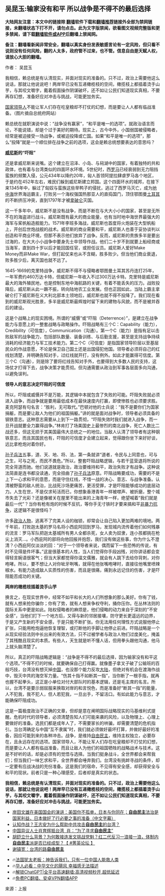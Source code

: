  <!-- 面包屑导航 --> <h2>吴昆玉:输家没有和平 所以战争是不得不的最后选择</h2> <p class="notice"><b>大陆网友注意：本文中的链接除 <a href="https://github.com/bannedbook/fanqiang" >翻墙</a>软件下载和<a href="https://github.com/killgcd/justmysocks/blob/master/README.md">翻墙推荐</a>链接外全部为禁网链接，未翻墙状态下打不开，请勿点击。此为文字版禁闻，欲看图文视频完整版和更多禁闻，请下载<a href="https://github.com/bannedbook/fanqiang">翻墙软件或APP</a>后翻墙上禁闻网。</p><p>备注：翻墙看新闻非常安全，翻墙以真实身份发表敏感言论有一定风险，但只看不说则没有任何风险，翻的人太多，政府管不过来，也不管。信息自由是天赋人权，请放心大胆的翻墙。</b></p>  <div class="entry"> <p>作者： 吴昆玉</p> <p id="summary">我相信，赖总统是有认清现实，并面对现实的准备的。只不过，政治上需要他这么说话，那就让他说说吧！两岸早已没有互递橄榄枝的空间，橄揽枝上都插着烫手山芋，与其咬文嚼字，戴着假面操作阴谋破坏，还不如让公民们知道现实真相，不要再存幻想，准备好应对冲击与挑战，可能更加务实。</p> <p><a href="https://www.bannedbook.org/bnews/tag/%E5%9B%BD%E5%AE%B6%E9%A2%86%E5%AF%BC%E4%BA%BA/" class="st_tag internal_tag" rel="tag" title="标签 国家领导人 下的日志">国家领导人</a>不能让军人们存在吃皇粮却不打仗的幻想，而是要让人人都有临战准备。（图片摘自总统府网站）</p> <p>赖总统在就职演说中说：“战争没有赢家”，“和平是唯一的选项”。就政治语言而论，不能说错，却是个过于美好的期待。现实上，古今中外，小国弱国被侵略者，经常是被迫接受一场战争，或被迫投降或亡国。如果“和平是唯一的选项”，那么“投降”就是一个顺位排在战争之前的选项，这会是赖总统想要表达的意思吗？</p>  <p><strong><a href="https://www.bannedbook.org/bnews/tag/%e5%a8%81%e5%b0%bc%e6%96%af/" class="st_tag internal_tag" rel="tag" title="标签 威尼斯 下的日志">威尼斯</a>的“吓阻”</strong></p> <p>还是拿威尼斯来说嘴。这个建立在沼泽、小岛、与舄湖中的国家，有着独特的共和政体，也有着与台湾类似的四面环水环境。5世纪时，西<a href="https://www.bannedbook.org/bnews/tag/%e7%bd%97%e9%a9%ac/" class="st_tag internal_tag" rel="tag" title="标签 罗马 下的日志">罗马</a>已经衰弱到无力阻挡蛮族的频繁入侵，公元434年以降约20年，匈人首领阿提拉肆虐罗马各个地区，于是约在452年左右，难民们躲到威尼斯建立邦国。这个四面环水的城邦，在接下来1345年中，躲过了匈奴与蛮族这些旱鸭子的侵扰，逃过了西罗马灭亡，成为<a href="https://www.bannedbook.org/bnews/tag/%e5%9c%b0%e4%b8%ad%e6%b5%b7/" class="st_tag internal_tag" rel="tag" title="标签 地中海 下的日志">地中海</a>世界海运霸主，打败另一个海权强国热那亚人的直捣国门，顶住鄂图曼<a href="https://www.bannedbook.org/bnews/tag/%e5%9c%9f%e8%80%b3%e5%85%b6/" class="st_tag internal_tag" rel="tag" title="标签 土耳其 下的日志">土耳其</a>的不断挤压冲突，直到1797年才被<a href="https://www.bannedbook.org/bnews/tag/%E6%8B%BF%E7%A0%B4%E4%BB%91/" class="st_tag internal_tag" rel="tag" title="标签 拿破仑 下的日志">拿破仑</a>灭国。</p> <p>这一千多年中，威尼斯不是没有战争，而是不断在与大大小小的国家，甚至是无所不在的海盗进行战斗。威尼斯既有最大的商业能量，也有当时地中海世界最强大的海军与桨帆船造舰能力。1571年李班多海战，威尼斯也首度将火炮装在大型帆船上，开创后世炮战舰的战术。威尼斯的商业需要和平，威尼斯人也善于妥协谈判以创造和平商业环境，但那不表示他们放弃了战争。反而，威尼斯的贵族多半是要出过海的，在大大小小战争中要身先士卒领导作战。他们二十岁不到就要上船经商或当海军，直到四十岁以后才能回国任官，或担任议员。威尼斯人爱好Make Money而非Make War，但打起仗来也从不含糊，胜多败少。但当他们商业衰退，败多胜少后，离灭国也就不远了。</p> <p>1645-1669的克里特战争，威尼斯不得不与侵略者鄂图曼土耳其苏丹连打25年，一年军费约460万达卡特，但威尼斯一年收入不过300万达卡特。克里特是威尼斯最大的海外殖民地，也是控制东地中海航路的关键，有着不能丢失的压力。战败投降后，威尼斯从此一蹶不振，转向陆地农工业发展。但也正因如此，当陆上霸主拿破仑打下威尼斯在义大利北部本土领地后，威尼斯也就不得不投降了。我们现在看到的威尼斯观光胜景，多半是威尼斯最辉煌时留下来的建物与风貌，而不是被并吞后的建设。</p>  <p>这是个战略上的现实困境。所谓的“威慑”或“吓阻（Deterrence）”，是建立在战争能力与意愿上的一整套战略与政略操作。吓阻战略有三个C：Capability（能力），Credibility（可信度），Communication（沟通）。第一个C（能力）是指有足以击败敌军的战争能力，包括部队数量、装备训练、与后勤支援，甚至是支持战争持续消耗的经济能力与军工技术能力。第二个C（可信度）是指国家领导阶层以至基层民众的作战意愿，不论是保卫自己国土还是出国侵犯他国。领导者必须将自己的红线划清楚，并明确告知对手，过红线就开打，没有例外。如此才能赢得可信度。第三个C（沟通），则是除了要将红线告知对手外，也要得到大多数人民的支持，这场仗才打得下去，战争决策才能贯彻。但沟通需要从政治到军事各层面多向沟通，以避免误判。</p> <p><strong>领导人的意志决定吓阻的可信度</strong></p> <p>所以，吓阻或威慑并不是万能，其逻辑中本就包含了失败的可能。吓阻失败就必须进入战争，而战争就是要用最低成本在最快速度内打赢，即使惨胜也必须要求胜。麦克阿瑟有句名言：“胜利，无可取代。”巴顿对他的士兵说：“我不是要你们为国家捐躯，而是要让敌人为他们的祖国捐躯。”讲的就是面对战争时，领导者必须具备的钢铁意志。这种意志需要从上到下一路贯彻，“吓阻失效时我们就进入战争，而一旦开战就要全力赢得战争。”林肯打了场美国史上最惨烈的南北战争，死亡人数比二战还多，但这无损于其美国最伟大总统之一的地位。当敌人认清了领导者有这种钢铁意志，而且其国民也有，吓阻的可信度才会建立起来，觉得跟你坐下来好好谈，远比拿枪炮对着你好。</p> <p><span class='wp_keywordlink'><a href="https://www.bannedbook.org/forum24/topic5048.html" title="《孙子兵法》">孙子兵法</a></span>五事，道、天、地、将、法，第一条就讲“道者，令民与上同意也，可与之生，可与之死，而民不畏危。”所以，整套吓阻战略逻辑，与若干蓝营退将所说的完全背道而驰。他们说道就是政治，政治要维持和平，政治失败才有战争。这种说法简直是连书都没读通，完全扭曲了<a href="https://www.bannedbook.org/bnews/tag/%E5%AD%99%E5%AD%90%E5%85%B5%E6%B3%95/" class="st_tag internal_tag" rel="tag" title="标签 孙子兵法 下的日志">孙子兵法</a>原意。吓阻战略要成功，需要的不是上下一心求和平的意愿，而是守住红线，不惜一战的决心、意志、与战争准备。认清被野蛮的敌人统治，比战死沙场更痛苦，更活受罪，才是吓阻能够成功的底层动力。人生在世，不是仅求茍活而已，你想象香港青年一样被噤声、被折磨，整个城市失去了光彩？还是像被关在屋里不能出来的上海青年一样，绝望喊着“我们就是最后一代”？当你有枪有炮的时候不反抗，等你手无寸铁时才要来搞和平<span class='wp_keywordlink'><a href="https://www.bannedbook.org/forum2/topic517.html" title="《非暴力抗争——一种更强大的力量》" target="_blank">非暴力抗争</a></span>，这逻辑不是很怪吗？</p>  <p>许多<a href="https://www.bannedbook.org/bnews/tag/%E6%94%BF%E6%B2%BB%E4%BA%BA%E7%89%A9/" class="st_tag internal_tag" rel="tag" title="标签 政治人物 下的日志">政治人物</a>，逃离不了完美人设的枷锁，却常会让自己陷入更加两难的境地。两千年前，打败迦太基的罗马名将小西庇阿回到罗马，发现城内流传着他们如何残暴的流言：罗马军队把迦太基城所有男人全都杀死，女人卖为奴隶，连小孩都挑在枪尖上消灭…。小西庇阿的部将向他回报并抱怨，我们没有做这些事，你为什么不澄清？小西庇阿仅淡淡的回：“对于一个领导者来说，偶而留下一些恐怖的传说，有时不见得是件坏事。”这是很基本的人性，当人们觉得你手段凶残，对你讲话都会变得轻言婉语很客气；但当大家都觉得你温文儒雅，就会有人跳下去给你背刺，对你咆哮。所以，要不想让人对你呲牙咧嘴，就得在他张嘴咆哮时，直接往他嘴里喷辣椒水。有能力造成敌人实质性的伤害，而且是很痛，痛到永远记住的伤害，才是吓阻能否成功的关键。</p> <p><strong>两岸的橄榄枝插着烫手山芋</strong></p> <p>换言之，在现实世界中，经常不如平和长大的人们所想象的那么美好。你有了钱，就有人想来抢你骗你；你有了势，就有人想来争权夺利，捅你压你。在丛林法则的国际关系中更是如此。陆权侵略者的麻烦是，他们侵略的动力来自于深刻的“不安全感”，当他们打下一个地方后，又得与新的邻居接壤，防守更长更遥远的边界，于是又产生新的不安全感，于是只能不断扩张。你无法用任何理性方式说服他停止扩张，只能用枪炮逼他恢复理智，或打断他的手脚让他停止前进。吓阻战略是一个从现实经验法则中长出来的有效方法，只不过被学者与政治人物们过度美化，掩盖了其残酷且现实的本质。有些人，天生就是听不懂人话，但用拳头跟他沟通，他马上就头脑清楚了。</p> <p>所以，真正的吓阻战略逻辑是：“战争是不得不的最后选择，因为输家没有和平这个选项。”不得不打的时候，就要确保自己打得赢。就像墨子拿叉子破了公输班的百般巧技，台湾没有想灭掉<span class='wp_keywordlink_affiliate'><a href="https://www.bannedbook.org/" title="中国" target="_blank">中国</a></span>，也没那个能力反攻<span class='wp_keywordlink_affiliate'><a href="https://www.bannedbook.org/" title="大陆" target="_blank">大陆</a></span>，但绝对有机会在渡海作战中，毁灭中共的海空军力量。“伤其十指不如断其一指”，当你断了一根手指，就再也握不起拳头，这正是小单位对付大部队时的基本逻辑，还是毛主席的名言。所以，台湾不是要示弱屈服来换取对岸的和言悦色，而是准备好“断其一指”的能量，人不犯我，我不犯人，但人若犯我，一旦出手，不留活口。有如此能力与意志，才能确保吓阻成功。</p>  <p>这是一篇极度政治不正确的文章，但却是意在阐明国际战略现实的马基维利式提醒。危机时代的领导者，必须清楚告知人们可能来袭的风险，以及物理上、心理上要做好的准备。选民们都是成年人了，不需要家长的哄骗，却需要清楚的危机指引。当台湾确定与中国“互不隶属”时，我们就必须做好最坏打算，并做好最好的准备，因应可能到来的各种冲击。战争，是维持<a href="https://www.bannedbook.org/bnews/tag/%e8%87%aa%e7%94%b1%e6%b0%91%e4%b8%bb/" class="st_tag internal_tag" rel="tag" title="标签 自由民主 下的日志">自由民主</a>，维持主权独立，必要存在，且永远存在的选项。国家领导人，不能让军人们存在吃皇粮却不打仗的幻想，而是要让人人都有临战准备，而且让敌人为他们的祖国牺牲的战略战术与技术。这是不好听的话，却是必须有的觉悟与选择。当我们挺身战斗，全世界都会来帮我们；但当我们一味乞求和平，全世界都会唾弃我们。台湾没有挑衅寻战的条件，却一定要有应战决战的充份准备。这是我们的宿命，不见得有安全感，却获得安全与和平的现状。前者只是一种心理感受，后者却是真实的状态。</p> <p><strong>我相信，赖总统是有认清现实，并面对现实的准备的。只不过，政治上需要他这么说话，那就让他说说吧！两岸早已没有互递橄榄枝的空间，橄揽枝上都插着烫手山芋，与其咬文嚼字，戴着假面操作阴谋破坏，还不如让公民们知道现实真相，不要再存幻想，准备好应对冲击与挑战，可能更加务实。</strong></p> <!--<div id="taboola-mid-1"></div>--><ul class='op-related-articles' title='相关阅读'> <li><a href='https://www.bannedbook.org/bnews/sohnews/20240412/2024072.html' target='_blank'>岸田文雄在美国国会的演讲：美国你不孤单，日本与你同在；<b>自由民主</b>法治是国家利益，日本做好了行必要之事的准备（中文字幕）</a></li> <li><a href='https://www.bannedbook.org/bnews/baitai/20240228/2006520.html' target='_blank'>认知作战？王志安为什么帮助中共攻击<b>自由民主</b>的台湾？</a></li> <li><a href='https://www.bannedbook.org/bnews/ssgc/20240112/1986885.html' target='_blank'>中国异议人士肖育辉抵台湾  肖：“为了寻求<b>自由民主</b>”</a></li> <li><a href='https://www.bannedbook.org/bnews/bannedvideo/20240111/1986250.html' target='_blank'>胡舒立什么背景？为何敢接连发文挑战党魁？红二代反习一浪接一浪，体制内<b>自由民主</b>派是否已经成型？【 #菁英论坛 】</a></li> <li><a href='https://www.bannedbook.org/bnews/comments/20240101/1981751.html' target='_blank'>谢镇宽：台湾的路<b>自由民主</b></a></li> </ul> <ul class="texttj"> <li>🔥<a href="https://www.bannedbook.org/bnews/ssgc/20230219/1850782.html" target="_blank">法国犹太老板：神告诉我们，只有一位中国人能救人类</a></li> <li>🔥<a href="https://www.bannedbook.org/bnews/comments/20220220/1694796.html" target="_blank">华人必看：中华文化的飓风 幸福感无法描述</a></li> <li>🔥<a href="https://github.com/bannedbook/fanqiang/wiki/V2ray%E6%9C%BA%E5%9C%BA" target="_blank">解锁ChatGPT|全平台高速翻墙:高清视频秒开,超低延迟</a></li> <li>🔥<a href="https://github.com/bannedbook/fanqiang/wiki/%E7%A6%81%E9%97%BB%E7%BD%91%E5%AE%89%E5%8D%93%E7%BF%BB%E5%A2%99%E6%96%B0%E9%97%BBAPP" target="_blank">免费PC翻墙、安卓VPN翻墙APP</a></li> </ul><p class="src-info">来源：上报 </p><a name='sharetosocial'></a> <div style="margin-bottom:5px;padding-bottom:5px;clear:both"> <div id="archive-pix-1" class="banner-ads"> <!-- AuctionX Display platform tag START --> <div id="27602x728x90x621x_ADSLOT1" clicktrack="%%CLICK_URL_ESC%%"></div>  <!-- AuctionX Display platform tag END --> </div> <div id="archive-pix-2" class="banner-ads"> <!-- AuctionX Display platform tag START --> <div id="27556x300x250x621x_ADSLOT1" clicktrack="%%CLICK_URL_ESC%%" style="margin:0 auto;text-align:center"></div>  <!-- AuctionX Display platform tag END --> </div> </div>  <div id="archive-pix-1" class="banner-ads"> <!-- AuctionX Display platform tag START --> <div id="27603x728x90x621x_ADSLOT1" clicktrack="%%CLICK_URL_ESC%%"></div>  <!-- AuctionX Display platform tag END --> </div> </div><!--END ENTRY--> 